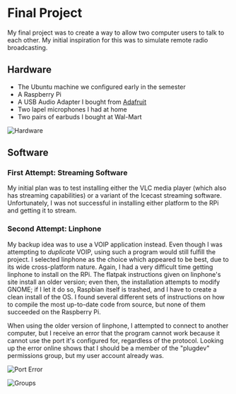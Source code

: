 # Final Project

My final project was to create a way to allow two computer users to talk to each other. My initial inspiration for this was to simulate remote radio broadcasting.

## Hardware

  - The Ubuntu machine we configured early in the semester
  - A Raspberry Pi
  - A USB Audio Adapter I bought from [Adafruit](https://www.adafruit.com/product/1475)
  - Two lapel microphones I had at home
  - Two pairs of earbuds I bought at Wal-Mart

![Hardware](https://raw.githubusercontent.com/cphobeck/etr164/Hardware.jpg )

## Software

### First Attempt: Streaming Software

My initial plan was to test installing either the VLC media player (which also has streaming capabilities) or a variant of the Icecast streaming software. Unfortunately, I was not successful in installing either platform to the RPi and getting it to stream.

### Second Attempt: Linphone

My backup idea was to use a VOIP application instead. Even though I was attempting to _duplicate_ VOIP, using such a program would still fulfill the project. I selected linphone as the choice which appeared to be best, due to its wide cross-platform nature. Again, I had a very difficult time getting linphone to install on the RPi. The flatpak instructions given on linphone's site install an older version; even then, the installation attempts to modify GNOME; if I let it do so, Raspbian itself is trashed, and I have to create a clean install of the OS. I found several different sets of instructions on how to compile the most up-to-date code from source, but none of them succeeded on the Raspberry Pi.

When using the older version of linphone, I attempted to connect to another computer, but I receive an error that the program cannot work because it cannot use the port it's configured for, regardless of the protocol. Looking up the error online shows that I should be a member of the "plugdev" permissions group, but my user account already was.

![Port Error](https://raw.githubusercontent.com/cphobeck/etr164/PortError.png )

![Groups](https://raw.githubusercontent.com/cphobeck/etr164/Groups.png )
